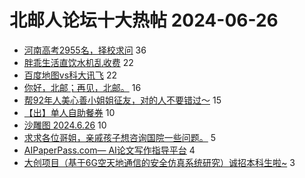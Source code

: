 # 北邮人论坛十大热帖 2024-06-26

- [河南高考2955名，择校求问](https://bbs.byr.cn/article/Talking/6420499) 36
- [胖乖生活直饮水机乱收费](https://bbs.byr.cn/article/Picture/3364872) 22
- [百度地图vs科大讯飞](https://bbs.byr.cn/article/Job/2213975) 22
- [你好，北邮；再见，北邮。](https://bbs.byr.cn/article/Feeling/3208308) 16
- [帮92年人美心善小姐姐征友，对的人不要错过～](https://bbs.byr.cn/article/Friends/2054384) 15
- [【出】单人自助餐券](https://bbs.byr.cn/article/Food/526337) 10
- [沙雕图 2024.6.26](https://bbs.byr.cn/article/Joke/731376) 10
- [求求各位哥姐，亲戚孩子想咨询国院一些问题。](https://bbs.byr.cn/article/GoAbroad/397930) 5
- [AIPaperPass.com— AI论文写作指导平台](https://bbs.byr.cn/article/Entrepreneurship/30550) 4
- [大创项目（基于6G空天地通信的安全仿真系统研究）诚招本科生啦~](https://bbs.byr.cn/article/Java/66980) 3


